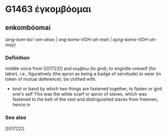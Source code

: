 # G1463 ἐγκομβόομαι

## enkombóomai

_(eng-kom-bo'-om-ahee | eng-kome-VOH-oh-meh | ayng-kome-VOH-oh-may)_

### Definition

middle voice from [[G1722]] and κομβόω (to gird); to engirdle oneself (for labor), i.e., figuratively (the apron as being a badge of servitude) to wear (in token of mutual deference); be clothed with.

- knot or band by which two things are fastened together, to fasten or gird one's self This was the white scarf or apron of slaves, which was fastened to the belt of the vest and distinguished slaves from freemen, hence in

### See also

[[G1722]]

